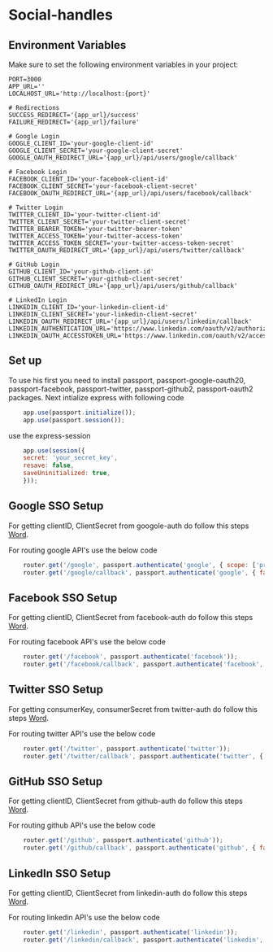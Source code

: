# Social-handles


## Environment Variables

Make sure to set the following environment variables in your project:

```env
PORT=3000
APP_URL=''
LOCALHOST_URL='http://localhost:{port}'

# Redirections
SUCCESS_REDIRECT='{app_url}/success'
FAILURE_REDIRECT='{app_url}/failure'

# Google Login
GOOGLE_CLIENT_ID='your-google-client-id'
GOOGLE_CLIENT_SECRET='your-google-client-secret'
GOOGLE_OAUTH_REDIRECT_URL='{app_url}/api/users/google/callback'

# Facebook Login
FACEBOOK_CLIENT_ID='your-facebook-client-id'
FACEBOOK_CLIENT_SECRET='your-facebook-client-secret'
FACEBOOK_OAUTH_REDIRECT_URL='{app_url}/api/users/facebook/callback'

# Twitter Login
TWITTER_CLIENT_ID='your-twitter-client-id'
TWITTER_CLIENT_SECRET='your-twitter-client-secret'
TWITTER_BEARER_TOKEN='your-twitter-bearer-token'
TWITTER_ACCESS_TOKEN='your-twitter-access-token'
TWITTER_ACCESS_TOKEN_SECRET='your-twitter-access-token-secret'
TWITTER_OAUTH_REDIRECT_URL='{app_url}/api/users/twitter/callback'

# GitHub Login
GITHUB_CLIENT_ID='your-github-client-id'
GITHUB_CLIENT_SECRET='your-github-client-secret'
GITHUB_OAUTH_REDIRECT_URL='{app_url}/api/users/github/callback'

# LinkedIn Login
LINKEDIN_CLIENT_ID='your-linkedin-client-id'
LINKEDIN_CLIENT_SECRET='your-linkedin-client-secret'
LINKEDIN_OAUTH_REDIRECT_URL='{app_url}/api/users/linkedin/callback'
LINKEDIN_AUTHENTICATION_URL='https://www.linkedin.com/oauth/v2/authorization'
LINKEDIN_OAUTH_ACCESSTOKEN_URL='https://www.linkedin.com/oauth/v2/accessToken'

```

## Set up
To use his first you need to install passport, passport-google-oauth20, passport-facebook, passport-twitter, passport-github2, passport-oauth2 packages. Next intialize express with following code

``` javascript
    app.use(passport.initialize());
    app.use(passport.session());
```

use the express-session

``` javascript
    app.use(session({
    secret: 'your_secret_key',
    resave: false,
    saveUninitialized: true,
    }));
```

## Google SSO Setup
For getting clientID, ClientSecret from googole-auth do follow this steps [Word](https://docs.google.com/document/d/11pSvp4d3AoU8vtu_K4deTDhRpuLT1A9-oDMIi1tnEfY/edit?usp=sharing).

For routing google API's use the below code
``` javascript
    router.get('/google', passport.authenticate('google', { scope: ['profile','email'] }))
    router.get('/google/callback', passport.authenticate('google', { failureRedirect: 'your-failure-page-url' , successRedirect: 'your-success-page-url'}))
```


## Facebook SSO Setup
For getting clientID, ClientSecret from facebook-auth do follow this steps [Word](https://docs.google.com/document/d/16ha0NfVQhTgXqxBaWwuuf-u9OB__zlZBoHBJHByiWns/edit?usp=sharing).

For routing facebook API's use the below code
``` javascript
    router.get('/facebook', passport.authenticate('facebook'));
    router.get('/facebook/callback', passport.authenticate('facebook', { failureRedirect: 'your-failure-page-url', successRedirect: 'your-success-page-url' }))
```

## Twitter SSO Setup
For getting consumerKey, consumerSecret from twitter-auth do follow this steps [Word](https://docs.google.com/document/d/1OnSMKzncvYBOcaV-XVa2Ki_HI67Y5sSwEW8EBf9il_I/edit?usp=sharing).

For routing twitter API's use the below code
``` javascript
    router.get('/twitter', passport.authenticate('twitter'));
    router.get('/twitter/callback', passport.authenticate('twitter', { failureRedirect: 'your-failure-page-url', successRedirect: 'your-success-page-url' }))
```

## GitHub SSO Setup
For getting clientID, ClientSecret from github-auth do follow this steps [Word](https://docs.google.com/document/d/1OnSMKzncvYBOcaV-XVa2Ki_HI67Y5sSwEW8EBf9il_I/edit?usp=sharing).

For routing github API's use the below code
``` javascript
    router.get('/github', passport.authenticate('github'));
    router.get('/github/callback', passport.authenticate('github', { failureRedirect: 'your-failure-page-url', successRedirect: 'your-success-page-url' }))
```

## LinkedIn SSO Setup
For getting clientID, ClientSecret from linkedin-auth do follow this steps [Word](https://docs.google.com/document/d/1CuMsLLnlxncqyXC3gQBG1LhMpi2v7vsFnnKtYM4M2Rw/edit?usp=sharing).

For routing linkedin API's use the below code
``` javascript
    router.get('/linkedin', passport.authenticate('linkedin'));
    router.get('/linkedin/callback', passport.authenticate('linkedin', { failureRedirect: 'your-failure-page-url', successRedirect: 'your-success-page-url' }))
```